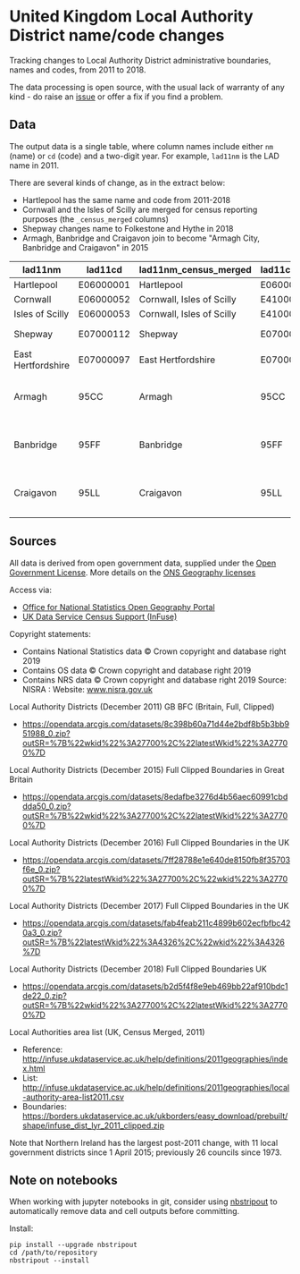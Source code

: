 # United Kingdom Local Authority District name/code changes

Tracking changes to Local Authority District administrative boundaries, names and codes, from
2011 to 2018.

The data processing is open source, with the usual lack of warranty of any kind - do raise an
[issue](https://github.com/tomalrussell/uklad-changes/issues) or offer a fix if you find a
problem.

## Data

The output data is a single table, where column names include either `nm` (name) or `cd` (code)
and a two-digit year. For example, `lad11nm` is the LAD name in 2011.

There are several kinds of change, as in the extract below:
- Hartlepool has the same name and code from 2011-2018
- Cornwall and the Isles of Scilly are merged for census reporting purposes (the
  `_census_merged` columns)
- Shepway changes name to Folkestone and Hythe in 2018
- Armagh, Banbridge and Craigavon join to become "Armagh City, Banbridge and Craigavon" in 2015

lad11nm | lad11cd | lad11nm_census_merged | lad11cd_census_merged | lad16nm | lad16cd | lad17nm | lad17cd | lad18nm | lad18cd
------- | ------- | --------------------- | --------------------- | ------- | ------- | ------- | ------- | ------- | -------
Hartlepool | E06000001 | Hartlepool | E06000001 | Hartlepool | E06000001 | Hartlepool | E06000001 | Hartlepool | E06000001
Cornwall | E06000052 | Cornwall, Isles of Scilly | E41000052 | Cornwall | E06000052 | Cornwall | E06000052 | Cornwall | E06000052
Isles of Scilly | E06000053 | Cornwall, Isles of Scilly | E41000052 | Isles of Scilly | E06000053 | Isles of Scilly | E06000053 | Isles of Scilly | E06000053
Shepway | E07000112 | Shepway | E07000112 | Shepway | E07000112 | Shepway | E07000112 | Folkestone and Hythe | E07000112
East Hertfordshire | E07000097 | East Hertfordshire | E07000097 | East Hertfordshire | E07000242 | East Hertfordshire | E07000242 | East Hertfordshire | E07000242
Armagh | 95CC | Armagh | 95CC | Armagh City, Banbridge and Craigavon | N09000002 | Armagh City, Banbridge and Craigavon | N09000002 | Armagh City, Banbridge and Craigavon | N09000002
Banbridge | 95FF | Banbridge | 95FF | Armagh City, Banbridge and Craigavon | N09000002 | Armagh City, Banbridge and Craigavon | N09000002 | Armagh City, Banbridge and Craigavon | N09000002
Craigavon | 95LL | Craigavon | 95LL | Armagh City, Banbridge and Craigavon | N09000002 | Armagh City, Banbridge and Craigavon | N09000002 | Armagh City, Banbridge and Craigavon | N09000002


## Sources

All data is derived from open government data, supplied under the [Open Government
License](http://www.nationalarchives.gov.uk/doc/open-government-licence/version/3/). More
details on the [ONS Geography licenses](https://www.ons.gov.uk/methodology/geography/licences)

Access via:
- [Office for National Statistics Open Geography Portal](https://geoportal.statistics.gov.uk/)
- [UK Data Service Census Support (InFuse)](http://infuse.ukdataservice.ac.uk/help/definitions/2011geographies/index.html)

Copyright statements:
- Contains National Statistics data © Crown copyright and database right 2019
- Contains OS data © Crown copyright and database right 2019
- Contains NRS data © Crown copyright and database right 2019 Source: NISRA : Website: www.nisra.gov.uk

Local Authority Districts (December 2011) GB BFC (Britain, Full, Clipped)
- https://opendata.arcgis.com/datasets/8c398b60a71d44e2bdf8b5b3bb951988_0.zip?outSR=%7B%22wkid%22%3A27700%2C%22latestWkid%22%3A27700%7D

Local Authority Districts (December 2015) Full Clipped Boundaries in Great Britain
- https://opendata.arcgis.com/datasets/8edafbe3276d4b56aec60991cbddda50_0.zip?outSR=%7B%22wkid%22%3A27700%2C%22latestWkid%22%3A27700%7D

Local Authority Districts (December 2016) Full Clipped Boundaries in the UK
- https://opendata.arcgis.com/datasets/7ff28788e1e640de8150fb8f35703f6e_0.zip?outSR=%7B%22latestWkid%22%3A27700%2C%22wkid%22%3A27700%7D

Local Authority Districts (December 2017) Full Clipped Boundaries in the UK
- https://opendata.arcgis.com/datasets/fab4feab211c4899b602ecfbfbc420a3_0.zip?outSR=%7B%22latestWkid%22%3A4326%2C%22wkid%22%3A4326%7D

Local Authority Districts (December 2018) Full Clipped Boundaries UK
- https://opendata.arcgis.com/datasets/b2d5f4f8e9eb469bb22af910bdc1de22_0.zip?outSR=%7B%22wkid%22%3A27700%2C%22latestWkid%22%3A27700%7D

Local Authorities area list (UK, Census Merged, 2011)
- Reference: http://infuse.ukdataservice.ac.uk/help/definitions/2011geographies/index.html
- List: http://infuse.ukdataservice.ac.uk/help/definitions/2011geographies/local-authority-area-list2011.csv
- Boundaries: https://borders.ukdataservice.ac.uk/ukborders/easy_download/prebuilt/shape/infuse_dist_lyr_2011_clipped.zip


Note that Northern Ireland has the largest post-2011 change, with 11 local government districts
since 1 April 2015; previously 26 councils since 1973.


## Note on notebooks

When working with jupyter notebooks in git, consider using
[nbstripout](https://github.com/kynan/nbstripout) to automatically remove data and cell outputs
before committing.

Install:

	pip install --upgrade nbstripout
	cd /path/to/repository
	nbstripout --install
